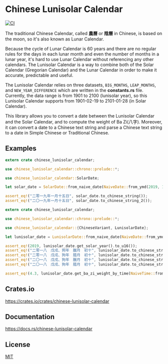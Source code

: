 Chinese Lunisolar Calendar
====================

[![CI](https://github.com/magiclen/chinese-lunisolar-calendar/actions/workflows/ci.yml/badge.svg)](https://github.com/magiclen/chinese-lunisolar-calendar/actions/workflows/ci.yml)

The traditional Chinese Calendar, called **農曆** or **陰曆** in Chinese, is based on the moon, so it's also known as Lunar Calendar.

Because the cycle of Lunar Calendar is 60 years and there are no regular rules for the days in each lunar month and even the number of months in a lunar year, it's hard to use Lunar Calendar without referencing any other calendars. The Lunisolar Calendar is a way to combine both of the Solar Calendar (Gregorian Calendar) and the Lunar Calendar in order to make it accurate, predictable and useful.

The Lunisolar Calendar relies on three datasets, `BIG_MONTHS`, `LEAP_MONTHS`, and `NEW_YEAR_DIFFERENCE` which are written in the **constants.rs** file. Currently, the data range is from 1901 to 2100 (lunisolar year), so this Lunisolar Calendar supports from 1901-02-19 to 2101-01-28 (in Solar Calendar).

This library allows you to convert a date between the Lunisolar Calendar and the Solar Calendar, and to compute the weight of Ba Zi(八字). Moreover, it can convert a date to a Chinese text string and parse a Chinese text string to a date in Simple Chinese or Traditional Chinese.

## Examples

```rust
extern crate chinese_lunisolar_calendar;

use chinese_lunisolar_calendar::chrono::prelude::*;

use chinese_lunisolar_calendar::SolarDate;

let solar_date = SolarDate::from_naive_date(NaiveDate::from_ymd(2019, 1, 15)).unwrap();

assert_eq!("二零一九年一月十五日", solar_date.to_chinese_string());
assert_eq!("二〇一九年一月十五日", solar_date.to_chinese_string_2());
```

```rust
extern crate chinese_lunisolar_calendar;

use chinese_lunisolar_calendar::chrono::prelude::*;

use chinese_lunisolar_calendar::{ChineseVariant, LunisolarDate};

let lunisolar_date = LunisolarDate::from_naive_date(NaiveDate::from_ymd(2019, 1, 15)).unwrap();

assert_eq!(2019, lunisolar_date.get_solar_year().to_u16());
assert_eq!("二零一八　戊戌、狗年　臘月　初十", lunisolar_date.to_chinese_string(ChineseVariant::Traditional));
assert_eq!("二零一八　戊戌、狗年　腊月　初十", lunisolar_date.to_chinese_string(ChineseVariant::Simple));
assert_eq!("二〇一八　戊戌、狗年　臘月　初十", lunisolar_date.to_chinese_string_2(ChineseVariant::Traditional));
assert_eq!("二〇一八　戊戌、狗年　腊月　初十", lunisolar_date.to_chinese_string_2(ChineseVariant::Simple));

assert_eq!(4.3, lunisolar_date.get_ba_zi_weight_by_time(NaiveTime::from_hms(15, 30, 0)));
```

## Crates.io

https://crates.io/crates/chinese-lunisolar-calendar

## Documentation

https://docs.rs/chinese-lunisolar-calendar

## License

[MIT](LICENSE)